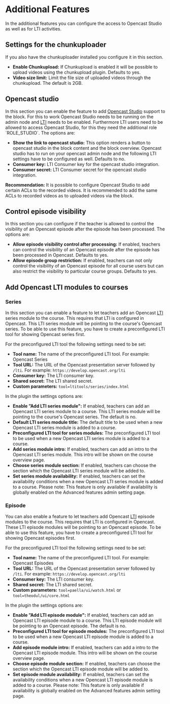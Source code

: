 # Additional Features

In the additional features you can configure the access to Opencast Studio as well as for LTI activities.

## Settings for the chunkuploader

If you also have the chunkuploader installed you configure it in this section.

* **Enable Chunkupload:** If Chunkupload is enabled it will be possible to upload videos using the chunkupload plugin. Defaults to yes.
* **Video size limit:** Limit the file size of uploaded videos through the chunkupload. The default is 2GB.

## Opencast studio

In this section you can enable the feature to add [Opencast Studio](https://docs.opencast.org/develop/admin/#modules/studio/) support to the block. For this to work Opencast Studio needs to be running on the admin node and [LTI](https://docs.opencast.org/develop/admin/#modules/ltimodule/) needs to be enabled. Furthermore LTI users need to be allowed to access Opencast Studio, for this they need the additional role ´ROLE_STUDIO´. The options are:

* **Show the link to opencast studio:** This option renders a button to opencast studio in the block content and the block overview. Opencast studio has to run on your opencast admin node and the following LTI settings have to be configured as well. Defaults to no.
* **Consumer key:** LTI Consumer key for the opencast studio integration.
* **Consumer secret:** LTI Consumer secret for the opencast studio integration.

**Recommendation:** It is possible to configure Opencast Studio to add certain ACLs to the recorded videos. It is recommended to add the same ACLs to recorded videos as to uploaded videos via the block.

## Control episode visibility
In this section you can configure if the teacher is allowed to control the visibility of an Opencast episode after the episode has been processed. The options are:

* **Allow episode visibility control after processing:** If enabled, teachers can control the visibility of an Opencast episode after the episode has been processed in Opencast. Defaults to yes.
* **Allow episode group restriction:** If enabled, teachers can not only control the visibility of an Opencast episode for all course users but can also restrict the visibility to particular course groups. Defaults to yes.

## Add Opencast LTI modules to courses

### Series

In this section you can enable a feature to let teachers add an Opencast [LTI](https://docs.opencast.org/develop/admin/#modules/ltimodule/) series module to the course. This requires that LTI is configured in Opencast. This LTI series module will be pointing to the course's Opencast series.
To be able to use this feature, you have to create a preconfigured LTI tool for showing Opencast series first.

For the preconfigured LTI tool the following settings need to be set:

* **Tool name:** The name of the preconfigured LTI tool. For example: Opencast Series
* **Tool URL:** The URL of the Opencast presentation server followed by `/lti`. For example: `https://develop.opencast.org/lti`
* **Consumer key:** The LTI consumer key.
* **Shared secret:** The LTI shared secret.
* **Custom parameters:** `tool=ltitools/series/index.html`

In the plugin the settings options are:

* **Enable ”Add LTI series module":** If enabled, teachers can add an Opencast LTI series module to a course. This LTI series module will be pointing to the course's Opencast series. The default is no.
* **Default LTI series module title:** The default title to be used when a new Opencast LTI series module is added to a course.
* **Preconfigured LTI tool for series modules:** The preconfigured LTI tool to be used when a new Opencast LTI series module is added to a course.
* **Add series module intro:** If enabled, teachers can add an intro to the Opencast LTI series module. This intro will be shown on the course overview page.
* **Choose series module section:** If enabled, teachers can choose the section which the Opencast LTI series module will be added to.
* **Set series module availability:** If enabled, teachers can set the availability conditions when a new Opencast LTI series module is added to a course. Please note: This feature is only available if availability is globally enabled on the Advanced features admin setting page.

### Episode

You can also enable a feature to let teachers add Opencast [LTI](https://docs.opencast.org/develop/admin/#modules/ltimodule/) episode modules to the course. This requires that LTI is configured in Opencast. These LTI episode modules will be pointing to an Opencast episode.
To be able to use this feature, you have to create a preconfigured LTI tool for showing Opencast episodes first.

For the preconfigured LTI tool the following settings need to be set:

* **Tool name:** The name of the preconfigured LTI tool. For example: Opencast Episodes
* **Tool URL:** The URL of the Opencast presentation server followed by `/lti`. For example: `https://develop.opencast.org/lti`
* **Consumer key:** The LTI consumer key.
* **Shared secret:** The LTI shared secret.
* **Custom parameters:** `tool=paella/ui/watch.html` or `tool=theodul/ui/core.html`

In the plugin the settings options are:

* **Enable ”Add LTI episode module":** If enabled, teachers can add an Opencast LTI episode module to a course. This LTI episode module will be pointing to an Opencast episode. The default is no.
* **Preconfigured LTI tool for episode modules:** The preconfigured LTI tool to be used when a new Opencast LTI episode module is added to a course.
* **Add episode module intro:** If enabled, teachers can add a intro to the Opencast LTI episode module. This intro will be shown on the course overview page.
* **Choose episode module section:** If enabled, teachers can choose the section which the Opencast LTI episode module will be added to.
* **Set episode module availability:** If enabled, teachers can set the availability conditions when a new Opencast LTI episode module is added to a course. Please note: This feature is only available if availability is globally enabled on the Advanced features admin setting page.
